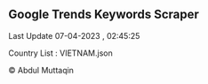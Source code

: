 

## Google Trends Keywords Scraper 
 
Last Update 07-04-2023 , 02:45:25

Country List :
VIETNAM.json



© Abdul Muttaqin 
